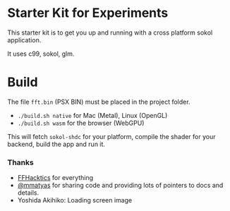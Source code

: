# Starter Kit for Experiments

This starter kit is to get you up and running with a cross platform sokol application.

It uses c99, sokol, glm.

# Build

The file `fft.bin` (PSX BIN) must be placed in the project folder.

- `./build.sh native` for Mac (Metal), Linux (OpenGL) 
- `./build.sh wasm` for the browser (WebGPU)

This will fetch `sokol-shdc` for your platform, compile the shader for your
backend, build the app and run it.

### Thanks

- [FFHacktics](https://ffhacktics.com) for everything
- [@mmatyas](https://github.com/mmatyas/) for sharing code and providing lots of pointers to docs and details.
- Yoshida Akihiko: Loading screen image



